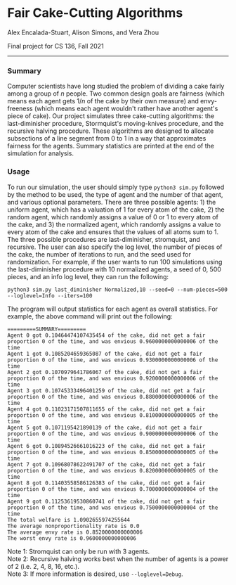 # Fair Cake-Cutting Algorithms

Alex Encalada-Stuart, Alison Simons, and Vera Zhou

Final project for CS 136, Fall 2021

***

### Summary

Computer scientists have long studied the problem of dividing a cake fairly among a group of *n* people. Two common design goals are fairness (which means each agent gets 1/*n* of the cake by their own measure) and envy-freeness (which means each agent wouldn't rather have another agent's piece of cake). Our project simulates three cake-cutting algorithms: the last-diminisher procedure, Stormquist's moving-knives procedure, and the recursive halving procedure. These algorithms are designed to allocate subsections of a line segment from 0 to 1 in a way that approximates fairness for the agents. Summary statistics are printed at the end of the simulation for analysis.

### Usage

To run our simulation, the user should simply type `python3 sim.py` followed by the method to be used, the type of agent and the number of that agent, and various optional parameters. There are three possible agents: 1) the uniform agent, which has a valuation of 1 for every atom of the cake, 2) the random agent, which randomly assigns a value of 0 or 1 to every atom of the cake, and 3) the normalized agent, which randomly assigns a value to every atom of the cake and ensures that the values of all atoms sum to 1. The three possible procedures are last-diminisher, stromquist, and recursive. The user can also specify the log level, the number of pieces of the cake, the number of iterations to run, and the seed used for randomization. For example, if the user wants to run 100 simulations using the last-diminisher procedure with 10 normalized agents, a seed of 0, 500 pieces, and an info log level, they can run the following:
```
python3 sim.py last_diminisher Normalized,10 --seed=0 --num-pieces=500 --loglevel=Info --iters=100
```
The program will output statistics for each agent as overall statistics. For example, the above command will print out the following:
```
=========SUMMARY=========
Agent 0 got 0.10464474107435454 of the cake, did not get a fair proportion 0 of the time, and was envious 0.9600000000000006 of the time
Agent 1 got 0.1085204659365087 of the cake, did not get a fair proportion 0 of the time, and was envious 0.9300000000000006 of the time
Agent 2 got 0.1070979641786067 of the cake, did not get a fair proportion 0 of the time, and was envious 0.9200000000000006 of the time
Agent 3 got 0.10745333496401259 of the cake, did not get a fair proportion 0 of the time, and was envious 0.8800000000000006 of the time
Agent 4 got 0.11023171507811655 of the cake, did not get a fair proportion 0 of the time, and was envious 0.8100000000000005 of the time
Agent 5 got 0.1071195421890139 of the cake, did not get a fair proportion 0 of the time, and was envious 0.9000000000000006 of the time
Agent 6 got 0.10894526661016223 of the cake, did not get a fair proportion 0 of the time, and was envious 0.8500000000000005 of the time
Agent 7 got 0.10968078622491707 of the cake, did not get a fair proportion 0 of the time, and was envious 0.8200000000000005 of the time
Agent 8 got 0.11403558586126383 of the cake, did not get a fair proportion 0 of the time, and was envious 0.7000000000000004 of the time
Agent 9 got 0.11253619530860741 of the cake, did not get a fair proportion 0 of the time, and was envious 0.7500000000000004 of the time
The total welfare is 1.0902655974255644
The average nonproportionality rate is 0.0
The average envy rate is 0.8520000000000006
The worst envy rate is 0.9600000000000006
```
Note 1: Stromquist can only be run with 3 agents.\
Note 2: Recursive halving works best when the number of agents is a power of 2 (i.e. 2, 4, 8, 16, etc.).\
Note 3: If more information is desired, use `--loglevel=Debug`.
